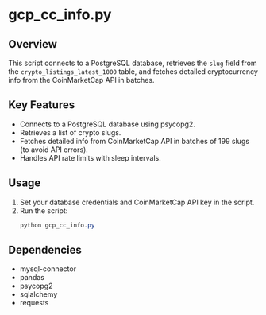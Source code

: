 # gcp_cc_info.py

## Overview
This script connects to a PostgreSQL database, retrieves the `slug` field from the `crypto_listings_latest_1000` table, and fetches detailed cryptocurrency info from the CoinMarketCap API in batches.

## Key Features
- Connects to a PostgreSQL database using psycopg2.
- Retrieves a list of crypto slugs.
- Fetches detailed info from CoinMarketCap API in batches of 199 slugs (to avoid API errors).
- Handles API rate limits with sleep intervals.

## Usage
1. Set your database credentials and CoinMarketCap API key in the script.
2. Run the script:
   ```powershell
   python gcp_cc_info.py
   ```

## Dependencies
- mysql-connector
- pandas
- psycopg2
- sqlalchemy
- requests
